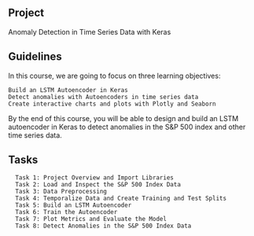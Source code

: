 ## Project
Anomaly Detection in Time Series Data with Keras
## Guidelines
In this course, we are going to focus on three learning objectives:

    Build an LSTM Autoencoder in Keras
    Detect anomalies with Autoencoders in time series data
    Create interactive charts and plots with Plotly and Seaborn

By the end of this course, you will be able to design and build an LSTM autoencoder in Keras to detect anomalies in the S&P 500 index and other time series data.

## Tasks
```
  Task 1: Project Overview and Import Libraries
  Task 2: Load and Inspect the S&P 500 Index Data
  Task 3: Data Preprocessing
  Task 4: Temporalize Data and Create Training and Test Splits
  Task 5: Build an LSTM Autoencoder
  Task 6: Train the Autoencoder
  Task 7: Plot Metrics and Evaluate the Model
  Task 8: Detect Anomalies in the S&P 500 Index Data
```
